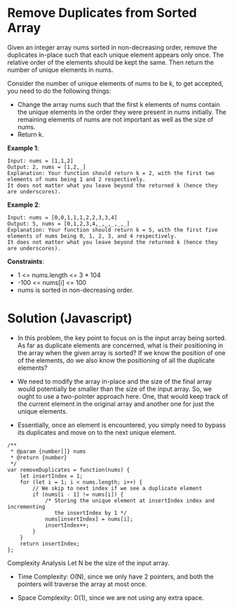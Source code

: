# Remove Duplicates from Sorted Array

Given an integer array nums sorted in non-decreasing order, remove the duplicates in-place such that each unique element appears only once. The relative order of the elements should be kept the same. Then return the number of unique elements in nums.

Consider the number of unique elements of nums to be k, to get accepted, you need to do the following things:

* Change the array nums such that the first k elements of nums contain the unique elements in the order they were present in nums initially. The remaining elements of nums are not important as well as the size of nums.
* Return k.

**Example 1**:
```
Input: nums = [1,1,2]
Output: 2, nums = [1,2,_]
Explanation: Your function should return k = 2, with the first two elements of nums being 1 and 2 respectively.
It does not matter what you leave beyond the returned k (hence they are underscores).
```

**Example 2**:
```
Input: nums = [0,0,1,1,1,2,2,3,3,4]
Output: 5, nums = [0,1,2,3,4,_,_,_,_,_]
Explanation: Your function should return k = 5, with the first five elements of nums being 0, 1, 2, 3, and 4 respectively.
It does not matter what you leave beyond the returned k (hence they are underscores).
```

**Constraints**:

* 1 <= nums.length <= 3 * 104
* -100 <= nums[i] <= 100
* nums is sorted in non-decreasing order.

# Solution (Javascript)
* In this problem, the key point to focus on is the input array being sorted. As far as duplicate elements are concerned, what is their positioning in the array when the given array is sorted? If we know the position of one of the elements, do we also know the positioning of all the duplicate elements?

* We need to modify the array in-place and the size of the final array would potentially be smaller than the size of the input array. So, we ought to use a two-pointer approach here. One, that would keep track of the current element in the original array and another one for just the unique elements.

* Essentially, once an element is encountered, you simply need to bypass its duplicates and move on to the next unique element.
```
/**
 * @param {number[]} nums
 * @return {number}
 */
var removeDuplicates = function(nums) {
    let insertIndex = 1;
    for (let i = 1; i < nums.length; i++) {
        // We skip to next index if we see a duplicate element
        if (nums[i - 1] != nums[i]) {
            /* Storing the unique element at insertIndex index and incrementing
               the insertIndex by 1 */
            nums[insertIndex] = nums[i];
            insertIndex++;
        }
    }
    return insertIndex;
};
```
Complexity Analysis
Let N be the size of the input array.

* Time Complexity: O(N), since we only have 2 pointers, and both the pointers will traverse the array at most once.

* Space Complexity: O(1), since we are not using any extra space.
